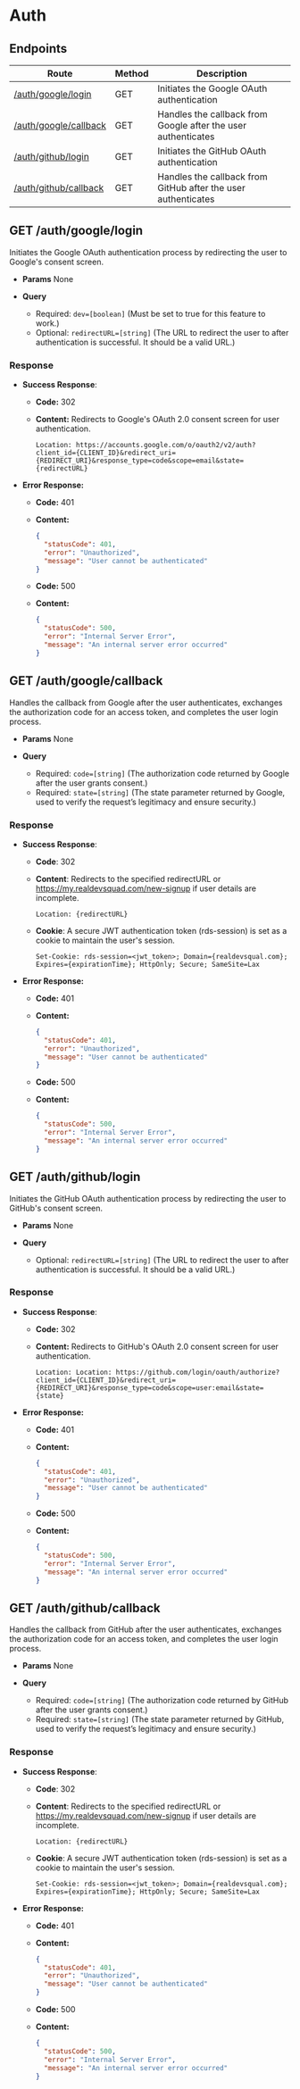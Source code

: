 # Auth

## Endpoints

| Route | Method | Description |
|-------|--------|-------------|
| [/auth/google/login](#get-authgooglelogin) | GET | Initiates the Google OAuth authentication |
| [/auth/google/callback](#get-authgooglecallback) | GET | Handles the callback from Google after the user authenticates |
| [/auth/github/login](#get-authgithublogin) | GET | Initiates the GitHub OAuth authentication |
| [/auth/github/callback](#get-authgithubcallback) | GET | Handles the callback from GitHub after the user authenticates |

## GET /auth/google/login

Initiates the Google OAuth authentication process by redirecting the user to Google's consent screen.

- **Params**
  None

- **Query**
  - Required: `dev=[boolean]` (Must be set to true for this feature to work.)
  - Optional: `redirectURL=[string]` (The URL to redirect the user to after authentication is successful. It should be a valid URL.)

### Response

- **Success Response**:
  - **Code:** 302  

  - **Content:** Redirects to Google's OAuth 2.0 consent screen for user authentication.

    ```text
    Location: https://accounts.google.com/o/oauth2/v2/auth?client_id={CLIENT_ID}&redirect_uri={REDIRECT_URI}&response_type=code&scope=email&state={redirectURL}
    ```

- **Error Response:**
  - **Code:** 401
  - **Content:**

    ```json
    { 
      "statusCode": 401, 
      "error": "Unauthorized", 
      "message": "User cannot be authenticated" 
    }
    ```
  - **Code:** 500

  - **Content:**

    ```json
    {
      "statusCode": 500,
      "error": "Internal Server Error",
      "message": "An internal server error occurred"
    }
    ```

## GET /auth/google/callback

Handles the callback from Google after the user authenticates, exchanges the authorization code for an access token, and completes the user login process.

- **Params**
  None

- **Query**
  - Required: `code=[string]` (The authorization code returned by Google after the user grants consent.)
  - Required: `state=[string]` (The state parameter returned by Google, used to verify the request’s legitimacy and ensure security.)

### Response

- **Success Response**:
  - **Code**: 302
  - **Content**: Redirects to the specified redirectURL or https://my.realdevsquad.com/new-signup if user details are incomplete.

    ```
    Location: {redirectURL}
    ```
  - **Cookie**: A secure JWT authentication token (rds-session) is set as a cookie to maintain the user's session.
    ```
    Set-Cookie: rds-session=<jwt_token>; Domain={realdevsqual.com}; Expires={expirationTime}; HttpOnly; Secure; SameSite=Lax
    ```

- **Error Response:**
  - **Code:** 401
  - **Content:**

    ```json
    { 
      "statusCode": 401, 
      "error": "Unauthorized", 
      "message": "User cannot be authenticated" 
    }
    ```
  - **Code:** 500

  - **Content:**

    ```json
    {
      "statusCode": 500,
      "error": "Internal Server Error",
      "message": "An internal server error occurred"
    }
    ```
## GET /auth/github/login

Initiates the GitHub OAuth authentication process by redirecting the user to GitHub's consent screen.

- **Params**
  None

- **Query**
  - Optional: `redirectURL=[string]` (The URL to redirect the user to after authentication is successful. It should be a valid URL.)

### Response

- **Success Response**:
  - **Code:** 302  

  - **Content:** Redirects to GitHub's OAuth 2.0 consent screen for user authentication.

    ```text
    Location: Location: https://github.com/login/oauth/authorize?client_id={CLIENT_ID}&redirect_uri={REDIRECT_URI}&response_type=code&scope=user:email&state={state}
    ```

- **Error Response:**
  - **Code:** 401
  - **Content:**

    ```json
    { 
      "statusCode": 401, 
      "error": "Unauthorized", 
      "message": "User cannot be authenticated" 
    }
    ```
  - **Code:** 500

  - **Content:**

    ```json
    {
      "statusCode": 500,
      "error": "Internal Server Error",
      "message": "An internal server error occurred"
    }
    ```

## GET /auth/github/callback

Handles the callback from GitHub after the user authenticates, exchanges the authorization code for an access token, and completes the user login process.

- **Params**
  None

- **Query**
  - Required: `code=[string]` (The authorization code returned by GitHub after the user grants consent.)
  - Required: `state=[string]` (The state parameter returned by GitHub, used to verify the request’s legitimacy and ensure security.)

### Response

- **Success Response**:
  - **Code**: 302
  - **Content**: Redirects to the specified redirectURL or https://my.realdevsquad.com/new-signup if user details are incomplete.

    ```
    Location: {redirectURL}
    ```
  - **Cookie**: A secure JWT authentication token (rds-session) is set as a cookie to maintain the user's session.
    ```
    Set-Cookie: rds-session=<jwt_token>; Domain={realdevsqual.com}; Expires={expirationTime}; HttpOnly; Secure; SameSite=Lax
    ```

- **Error Response:**
  - **Code:** 401
  - **Content:**

    ```json
    { 
      "statusCode": 401, 
      "error": "Unauthorized", 
      "message": "User cannot be authenticated" 
    }
    ```
  - **Code:** 500

  - **Content:**

    ```json
    {
      "statusCode": 500,
      "error": "Internal Server Error",
      "message": "An internal server error occurred"
    }
    ```
